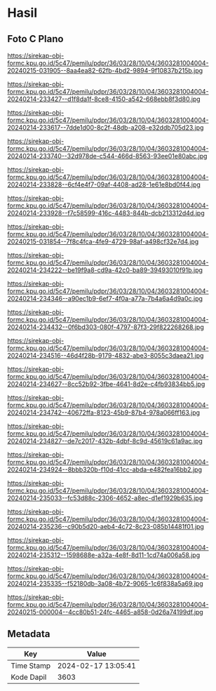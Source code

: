 # Hasil

## Foto C Plano

https://sirekap-obj-formc.kpu.go.id/5c47/pemilu/pdpr/36/03/28/10/04/3603281004004-20240215-031905--8aa4ea82-62fb-4bd2-9894-9f10837b215b.jpg

https://sirekap-obj-formc.kpu.go.id/5c47/pemilu/pdpr/36/03/28/10/04/3603281004004-20240214-233427--d1f8da1f-8ce8-4150-a542-668ebb8f3d80.jpg

https://sirekap-obj-formc.kpu.go.id/5c47/pemilu/pdpr/36/03/28/10/04/3603281004004-20240214-233617--7dde1d00-8c2f-48db-a208-e32ddb705d23.jpg

https://sirekap-obj-formc.kpu.go.id/5c47/pemilu/pdpr/36/03/28/10/04/3603281004004-20240214-233740--32d978de-c544-466d-8563-93ee01e80abc.jpg

https://sirekap-obj-formc.kpu.go.id/5c47/pemilu/pdpr/36/03/28/10/04/3603281004004-20240214-233828--6cf4e4f7-09af-4408-ad28-1e61e8bd0f44.jpg

https://sirekap-obj-formc.kpu.go.id/5c47/pemilu/pdpr/36/03/28/10/04/3603281004004-20240214-233928--f7c58599-416c-4483-844b-dcb213312d4d.jpg

https://sirekap-obj-formc.kpu.go.id/5c47/pemilu/pdpr/36/03/28/10/04/3603281004004-20240215-031854--7f8c4fca-4fe9-4729-98af-a498cf32e7d4.jpg

https://sirekap-obj-formc.kpu.go.id/5c47/pemilu/pdpr/36/03/28/10/04/3603281004004-20240214-234222--be19f9a8-cd9a-42c0-ba89-39493010f91b.jpg

https://sirekap-obj-formc.kpu.go.id/5c47/pemilu/pdpr/36/03/28/10/04/3603281004004-20240214-234346--a90ec1b9-6ef7-4f0a-a77a-7b4a6a4d9a0c.jpg

https://sirekap-obj-formc.kpu.go.id/5c47/pemilu/pdpr/36/03/28/10/04/3603281004004-20240214-234432--0f6bd303-080f-4797-87f3-29f822268268.jpg

https://sirekap-obj-formc.kpu.go.id/5c47/pemilu/pdpr/36/03/28/10/04/3603281004004-20240214-234516--46d4f28b-9179-4832-abe3-8055c3daea21.jpg

https://sirekap-obj-formc.kpu.go.id/5c47/pemilu/pdpr/36/03/28/10/04/3603281004004-20240214-234627--8cc52b92-3fbe-4641-8d2e-c4fb93834bb5.jpg

https://sirekap-obj-formc.kpu.go.id/5c47/pemilu/pdpr/36/03/28/10/04/3603281004004-20240214-234742--40672ffa-8123-45b9-87b4-978a066ff163.jpg

https://sirekap-obj-formc.kpu.go.id/5c47/pemilu/pdpr/36/03/28/10/04/3603281004004-20240214-234827--de7c2017-432b-4dbf-8c9d-45619c61a9ac.jpg

https://sirekap-obj-formc.kpu.go.id/5c47/pemilu/pdpr/36/03/28/10/04/3603281004004-20240214-234924--8bbb320b-f10d-41cc-abda-e482fea16bb2.jpg

https://sirekap-obj-formc.kpu.go.id/5c47/pemilu/pdpr/36/03/28/10/04/3603281004004-20240214-235033--fc53d88c-2306-4652-a8ec-d1ef1929b635.jpg

https://sirekap-obj-formc.kpu.go.id/5c47/pemilu/pdpr/36/03/28/10/04/3603281004004-20240214-235236--c90b5d20-aeb4-4c72-8c23-085b14481f01.jpg

https://sirekap-obj-formc.kpu.go.id/5c47/pemilu/pdpr/36/03/28/10/04/3603281004004-20240214-235312--1598688e-a32a-4e8f-8d11-1cd74a006a58.jpg

https://sirekap-obj-formc.kpu.go.id/5c47/pemilu/pdpr/36/03/28/10/04/3603281004004-20240214-235335--f52180db-3a08-4b72-9065-1c6f838a5a69.jpg

https://sirekap-obj-formc.kpu.go.id/5c47/pemilu/pdpr/36/03/28/10/04/3603281004004-20240215-000004--4cc80b51-24fc-4465-a858-0d26a74199df.jpg


## Metadata

| Key        | Value               |
| ---------- | ------------------- |
| Time Stamp | 2024-02-17 13:05:41 |
| Kode Dapil | 3603                |



